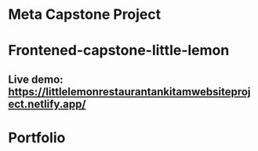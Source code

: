 # Meta Capstone Project
# Frontened-capstone-little-lemon

## Live demo: https://littlelemonrestaurantankitamwebsiteproject.netlify.app/
# Portfolio
